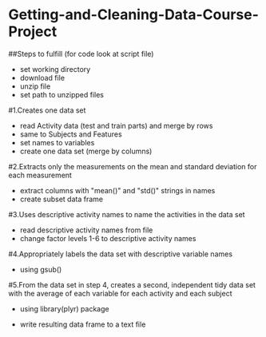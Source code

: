 Getting-and-Cleaning-Data-Course-Project
========================================
##Steps to fulfill (for code look at script file)
* set working directory
* download file 
* unzip file
* set path to unzipped files

#1.Creates one data set
* read Activity data (test and train parts) and merge by rows 
* same to Subjects and Features
* set names to variables
* create one data set (merge by columns)

#2.Extracts only the measurements on the mean and standard deviation for each measurement
* extract columns with "mean()" and "std()" strings in names
* create subset data frame

#3.Uses descriptive activity names to name the activities in the data set
* read descriptive activity names from file
* change factor levels 1-6 to descriptive activity names

#4.Appropriately labels the data set with descriptive variable names
* using gsub()

#5.From the data set in step 4, creates a second, independent tidy data set with the average of each variable for each activity and each subject
* using library(plyr) package

* write resulting data frame to a text file

